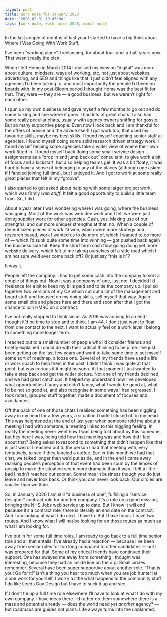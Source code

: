 ```yaml
---
layout: post
title: Work note for January 2020
date: '2020-02-01 10:45:00'
tags: [work note, work notes 2020, month note]
---
```

In the last couple of months of last year I started to have a big think about Where I Was Going With Work Stuff.

I’ve been “working alone”, freelancing, for about four-and-a-half years now. That wasn’t really the plan.

When I left Home in March 2014 I realised my view on “digital” was more about culture, mindsets, ways of working, etc, not just about websites, advertising, and SEO and things like that. I just didn’t feel aligned with any agencies I’d been talking to, and most importantly the people I’d been on boards with. In my post-Bloom period I thought Home was the best fit for that. They were — they are — a good business, but we weren’t right for each other.

I spun up my own business and gave myself a few months to go out and do some talking and see where it goes. I had lots of great chats. I also had some really peculiar chats, usually with agency owners sniffing for gossip. But so many supportive people. Even now I look back and I am thankful for the offers of advice and the advice itself! I got work too, that used my favourite skills, maybe my best skills. I found myself coaching senior staff at agencies. I found myself doing some solid research driven strategy work. I found myself helping some agencies take a wider view of where their own work fitted in. I found myself back doing some small service design assignments as a “drop in and jump back out” consultant, to give work a bit of focus and a kickstart, but also helping teams gel. It was a bit floaty, it was hard to have a sense of belonging to any of the places (although one asked if I fancied joining full time), but I enjoyed it. And I got to work at some really great places that felt in my “groove”.

I also started to get asked about helping with some larger project work, which was firmly _web stuff_. It felt a good opportunity to build a little team from. So, I did.

About a year later I was wondering where I was going, where the business was going. Most of the work was web dev work and I felt we were just doing supplier work for other agencies. Cash, yes. Making use of our strengths, and our more uniquer strengths at that: no. When a couple of decent sized pieces of work I’d won, which were more strategy and research based, work I wanted us to do more of, which I wanted to do more of — which I’d sunk quite some time into winning — got pushed back again the business side hit. Keep the short term cash flow going doing yet more website delivery, which felt to me taking ourselves off a side road which I am not sure we’d ever come back off? Or just say “this is it”?

It was it.

People left the company. I had to get some cash into the company to sort a couple of things out. Now it was a company of one, just me, I decided I’d freelance for a bit to keep my bills paid and to tie the company up. I pulled together two versions of my CV which cut out a lot of the management and board stuff and focused on my doing skills, sell myself that way. Again some small bits and pieces here and there and soon after that I got the chance to join HMRC on a contract.

I’ve not really stopped to think since. As 2019 was coming to an end I thought it’d be time to stop and to think. I am 44. I don’t just want to float from one contact to the next. I want to actually feel on a work level I belong to something more longer term.

I reached out to a small number of people who I’d consider friends and briefly explained I could do with their critical thinking to help me. I’ve just been getting on the last few years and want to take some time to set myself some sort of roadmap, a loose one. Several of my friends have used a life or work coach to help them in the past. I didn’t think I was quite at that point, but was curious if it might be soon. At that moment I just wanted to take a step back and get the wider picture. Not one of my friends declined, and we had great catch ups. It helped my understand how I’ve developed, what opportunities I fancy and didn’t fancy, what I would be good at, what I’d be not so good at, and also recognise in some ways I had regressed. I took notes, grouped stuff together, made a document of focuses and avoidances.

Off the back of one of those chats I realised something has been niggling away in my head for a few years, a situation I hadn’t closed off in my head. This was heightened at the end of last year when someone told me about a meeting I had with someone, a meeting linked to this niggling feeling. In reality the meeting never went how I was being told about by this someone, but hey here I was, being told how that meeting was and how did I feel about that? Being asked to respond to something that didn’t happen like that is just weird. I reached out to the person I had that meeting with, very tentatively, to see if they fancied a coffee. Earlier this month we had that chat, we talked longer than we’d put aside, and in the end I came away realising people’s perception of that event had been spun by the lenses of gossip to make the situation seem more dramatic than it was. I felt a little bad I hadn’t reached out sooner. Sometimes in business though you do just leave and never look back. Or think you can never look back. Our circles are smaller than we think.

So, in January 2020 I am still “a business of one”, fulfilling a “service designer” contract role for another company. It’s a role on a good mission, bringing the NHS Jobs web service up to date. But I know it will end because it’s a contract role, there is literally an end date on the contract. And I am looking at what I do next. I have to. But I have focus. I have two routes. And I know what I will not be looking for on those routes as much as what I am looking for.

I’ve put in for some full time roles. I am ready to go back to a full time senior role and all that entails. I’ve already had a rejection — because I’ve been away from senior roles for too long compared to other candidates — but I was prepared for that. Some of my critical friends have continued their support. One has swayed me away from something I thought was interesting, because they had an inside line on the org. Small circles remember. Several have been super supportive about another role. “That is you! Go for it!” isn’t a thing you hear too much when you are job hunter let alone work for yourself. I worry a little what happens to the community stuff I do like Leeds Gov Design but I have to suck it up and see.

If I don’t tie up a full time role elsewhere I’ll have to look at what I do with my own company. I have ideas there. I’d rather do them somewhere there is a mass and potential already — does the world need _yet another_ agency? — but roadmaps are guides not plans. Life always turns into the unplanned.
